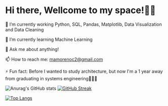 # Hi there, Wellcome to my space!✌🏾

🔭 I’m currently working Python, SQL, Pandas, Matplotlib, Data Visualization and Data Cleaning

🌱 I’m currently learning Machine Learning

💬 Ask me about anything!

📫 How to reach me: mamorenoc2@gmail.com

⚡ Fun fact: Before I wanted to study architecture, but now I'm a 1 year away from graduating in systems engineering🤣🤣🤣

![Anurag's GitHub stats](https://github-readme-stats.vercel.app/api?username=mamorenoc2&theme=transparent&show_icons=true)
 [![GitHub Streak](https://streak-stats.demolab.com/?user=mamorenoc2&theme=tokyonight_duo)](https://git.io/streak-stats)

[![Top Langs](https://github-readme-stats.vercel.app/api/top-langs/?username=mamorenoc2&layout=compact&theme=tokyonight)](https://github.com/anuraghazra/github-readme-stats)
